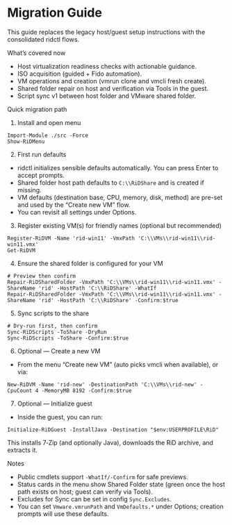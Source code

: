 # Migration Guide

This guide replaces the legacy host/guest setup instructions with the consolidated ridctl flows.

What’s covered now
- Host virtualization readiness checks with actionable guidance.
- ISO acquisition (guided + Fido automation).
- VM operations and creation (vmrun clone and vmcli fresh create).
- Shared folder repair on host and verification via Tools in the guest.
- Script sync v1 between host folder and VMware shared folder.

Quick migration path
1) Install and open menu
```pwsh
Import-Module ./src -Force
Show-RiDMenu
```

2) First run defaults
- ridctl initializes sensible defaults automatically. You can press Enter to accept prompts.
- Shared folder host path defaults to `C:\\RiDShare` and is created if missing.
- VM defaults (destination base, CPU, memory, disk, method) are pre-set and used by the “Create new VM” flow.
- You can revisit all settings under Options.

3) Register existing VM(s) for friendly names (optional but recommended)
```pwsh
Register-RiDVM -Name 'rid-win11' -VmxPath 'C:\\VMs\\rid-win11\\rid-win11.vmx'
Get-RiDVM
```

4) Ensure the shared folder is configured for your VM
```pwsh
# Preview then confirm
Repair-RiDSharedFolder -VmxPath 'C:\\VMs\\rid-win11\\rid-win11.vmx' -ShareName 'rid' -HostPath 'C:\\RiDShare' -WhatIf
Repair-RiDSharedFolder -VmxPath 'C:\\VMs\\rid-win11\\rid-win11.vmx' -ShareName 'rid' -HostPath 'C:\\RiDShare' -Confirm:$true
```

5) Sync scripts to the share
```pwsh
# Dry-run first, then confirm
Sync-RiDScripts -ToShare -DryRun
Sync-RiDScripts -ToShare -Confirm:$true
```

6) Optional — Create a new VM
- From the menu “Create new VM” (auto picks vmcli when available), or via:
```pwsh
New-RiDVM -Name 'rid-new' -DestinationPath 'C:\\VMs\\rid-new' -CpuCount 4 -MemoryMB 8192 -Confirm:$true
```

7) Optional — Initialize guest
- Inside the guest, you can run:
```pwsh
Initialize-RiDGuest -InstallJava -Destination "$env:USERPROFILE\RiD"
```
 This installs 7‑Zip (and optionally Java), downloads the RiD archive, and extracts it.

Notes
- Public cmdlets support `-WhatIf/-Confirm` for safe previews.
- Status cards in the menu show Shared Folder state (green once the host path exists on host; guest can verify via Tools).
- Excludes for Sync can be set in config `Sync.Excludes`.
- You can set `Vmware.vmrunPath` and `VmDefaults.*` under Options; creation prompts will use these defaults.
